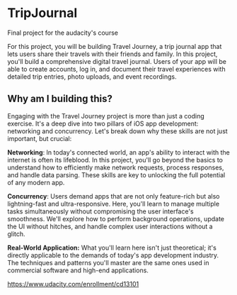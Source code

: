 # TripJournal
Final project for the audacity's course

For this project, you will be building Travel Journey, a trip journal app that lets users share their travels with their friends and family. In this project, you'll build a comprehensive digital travel journal. Users of your app will be able to create accounts, log in, and document their travel experiences with detailed trip entries, photo uploads, and event recordings.

## Why am I building this?
Engaging with the Travel Journey project is more than just a coding exercise. It's a deep dive into two pillars of iOS app development: networking and concurrency. Let's break down why these skills are not just important, but crucial:

**Networking**: In today's connected world, an app's ability to interact with the internet is often its lifeblood. In this project, you'll go beyond the basics to understand how to efficiently make network requests, process responses, and handle data parsing. These skills are key to unlocking the full potential of any modern app.


**Concurrency**: Users demand apps that are not only feature-rich but also lightning-fast and ultra-responsive. Here, you'll learn to manage multiple tasks simultaneously without compromising the user interface's smoothness. We'll explore how to perform background operations, update the UI without hitches, and handle complex user interactions without a glitch.


**Real-World Application:** What you'll learn here isn't just theoretical; it's directly applicable to the demands of today's app development industry. The techniques and patterns you'll master are the same ones used in commercial software and high-end applications.


https://www.udacity.com/enrollment/cd13101 
